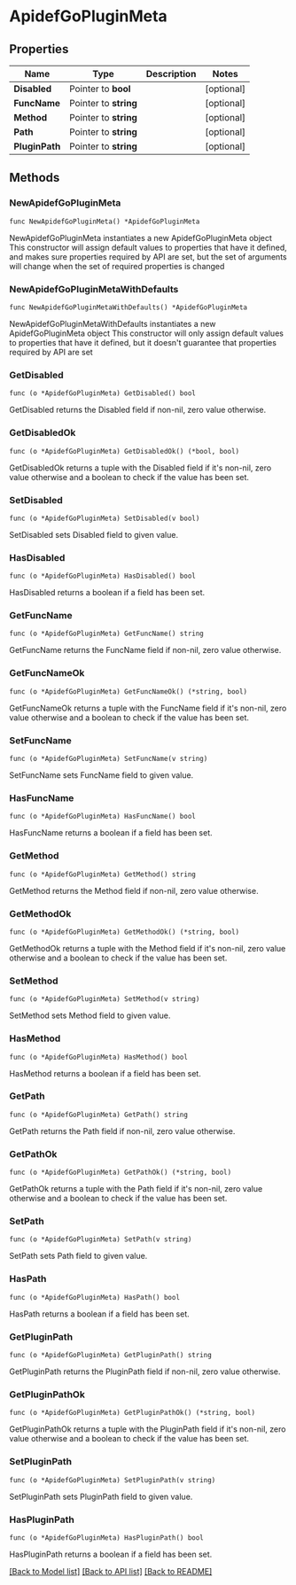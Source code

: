 # ApidefGoPluginMeta

## Properties

Name | Type | Description | Notes
------------ | ------------- | ------------- | -------------
**Disabled** | Pointer to **bool** |  | [optional] 
**FuncName** | Pointer to **string** |  | [optional] 
**Method** | Pointer to **string** |  | [optional] 
**Path** | Pointer to **string** |  | [optional] 
**PluginPath** | Pointer to **string** |  | [optional] 

## Methods

### NewApidefGoPluginMeta

`func NewApidefGoPluginMeta() *ApidefGoPluginMeta`

NewApidefGoPluginMeta instantiates a new ApidefGoPluginMeta object
This constructor will assign default values to properties that have it defined,
and makes sure properties required by API are set, but the set of arguments
will change when the set of required properties is changed

### NewApidefGoPluginMetaWithDefaults

`func NewApidefGoPluginMetaWithDefaults() *ApidefGoPluginMeta`

NewApidefGoPluginMetaWithDefaults instantiates a new ApidefGoPluginMeta object
This constructor will only assign default values to properties that have it defined,
but it doesn't guarantee that properties required by API are set

### GetDisabled

`func (o *ApidefGoPluginMeta) GetDisabled() bool`

GetDisabled returns the Disabled field if non-nil, zero value otherwise.

### GetDisabledOk

`func (o *ApidefGoPluginMeta) GetDisabledOk() (*bool, bool)`

GetDisabledOk returns a tuple with the Disabled field if it's non-nil, zero value otherwise
and a boolean to check if the value has been set.

### SetDisabled

`func (o *ApidefGoPluginMeta) SetDisabled(v bool)`

SetDisabled sets Disabled field to given value.

### HasDisabled

`func (o *ApidefGoPluginMeta) HasDisabled() bool`

HasDisabled returns a boolean if a field has been set.

### GetFuncName

`func (o *ApidefGoPluginMeta) GetFuncName() string`

GetFuncName returns the FuncName field if non-nil, zero value otherwise.

### GetFuncNameOk

`func (o *ApidefGoPluginMeta) GetFuncNameOk() (*string, bool)`

GetFuncNameOk returns a tuple with the FuncName field if it's non-nil, zero value otherwise
and a boolean to check if the value has been set.

### SetFuncName

`func (o *ApidefGoPluginMeta) SetFuncName(v string)`

SetFuncName sets FuncName field to given value.

### HasFuncName

`func (o *ApidefGoPluginMeta) HasFuncName() bool`

HasFuncName returns a boolean if a field has been set.

### GetMethod

`func (o *ApidefGoPluginMeta) GetMethod() string`

GetMethod returns the Method field if non-nil, zero value otherwise.

### GetMethodOk

`func (o *ApidefGoPluginMeta) GetMethodOk() (*string, bool)`

GetMethodOk returns a tuple with the Method field if it's non-nil, zero value otherwise
and a boolean to check if the value has been set.

### SetMethod

`func (o *ApidefGoPluginMeta) SetMethod(v string)`

SetMethod sets Method field to given value.

### HasMethod

`func (o *ApidefGoPluginMeta) HasMethod() bool`

HasMethod returns a boolean if a field has been set.

### GetPath

`func (o *ApidefGoPluginMeta) GetPath() string`

GetPath returns the Path field if non-nil, zero value otherwise.

### GetPathOk

`func (o *ApidefGoPluginMeta) GetPathOk() (*string, bool)`

GetPathOk returns a tuple with the Path field if it's non-nil, zero value otherwise
and a boolean to check if the value has been set.

### SetPath

`func (o *ApidefGoPluginMeta) SetPath(v string)`

SetPath sets Path field to given value.

### HasPath

`func (o *ApidefGoPluginMeta) HasPath() bool`

HasPath returns a boolean if a field has been set.

### GetPluginPath

`func (o *ApidefGoPluginMeta) GetPluginPath() string`

GetPluginPath returns the PluginPath field if non-nil, zero value otherwise.

### GetPluginPathOk

`func (o *ApidefGoPluginMeta) GetPluginPathOk() (*string, bool)`

GetPluginPathOk returns a tuple with the PluginPath field if it's non-nil, zero value otherwise
and a boolean to check if the value has been set.

### SetPluginPath

`func (o *ApidefGoPluginMeta) SetPluginPath(v string)`

SetPluginPath sets PluginPath field to given value.

### HasPluginPath

`func (o *ApidefGoPluginMeta) HasPluginPath() bool`

HasPluginPath returns a boolean if a field has been set.


[[Back to Model list]](../README.md#documentation-for-models) [[Back to API list]](../README.md#documentation-for-api-endpoints) [[Back to README]](../README.md)


